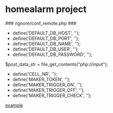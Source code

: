 # homealarm project

### /ignore/conf_remote.php ###

* define('DEFAULT_DB_HOST',           '');
* define('DEFAULT_DB_PORT',           '');
* define('DEFAULT_DB_NAME',           '');
* define('DEFAULT_DB_USER',           '');
* define('DEFAULT_DB_PASSWORD',       '');

$post_data_str = file_get_contents("php://input");

* define('CELL_NR',                   '');
* define('MAKER_TOKEN',               '');
* define('MAKER_TRIGGER_ON',          '');
* define('MAKER_TRIGGER_OFF',         '');
* define('MAKER_TRIGGER_CHECK',       '');

[example](https://www.dropbox.com/s/y5614ruwg8cciom/Screenshot%202016-09-15%2012.21.37.png?dl=0)	